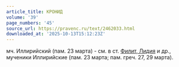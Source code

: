 ```yaml
---
article_title: КРОНИД
volume: '39'
page_numbers: '45'
source_url: https://pravenc.ru/text/2462033.html
downloaded_at: '2025-10-13T15:12:23Z'
---
```


мч. Иллирийский (пам. 23 марта) - см. в ст. [Филит, Лидия](<https://pravenc.ru/text/Филит  Лидия.html>) и др., мученики Иллирийские (пам. 23 марта; пам. греч. 27, 29 марта).
